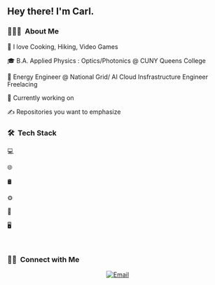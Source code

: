 <h2> Hey there! I'm Carl.</h2>

<h3> 👨🏻‍💻  About Me </h3>

🤔 I love Cooking, Hiking, Video Games

🎓 B.A. Applied Physics : Optics/Photonics @ CUNY Queens College

💼 Energy Engineer @ National Grid/ AI Cloud Insfrastructure Engineer Freelacing

🌱 Currently working on

✍️ Repositories you want to emphasize

<h3> 🛠  Tech Stack</h3>

💻

🌐

🛢

⚙️

🔧

🖥

<br/>

<h3> 🤝🏻  Connect with Me </h3>

<p align="center">
<a href="https://www.kuralabs.org/"&gt;&lt;img alt="Website" src="https://img.shields.io/badge/Website-www.kuralabs.org-orange?style=flat-square&logo=google-chrome"></a>
<a href="https://www.linkedin.com/in/cgordon718/"&gt;&lt;img alt="LinkedIn" src="https://img.shields.io/badge/LinkedIn-Carl%20Gordon-orange?style=flat-square&logo=linkedin"></a>
<a href="cgordon.dev@gmail.com"><img alt="Email" src="https://img.shields.io/badge/Email-cgordon.dev@gmail.com-orange?style=flat-square&logo=gmail"></a>
</p>
<!---
cgordon-dev/cgordon-dev is a ✨ special ✨ repository because its `README.md` (this file) appears on your GitHub profile.
You can click the Preview link to take a look at your changes.
--->
